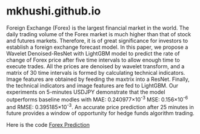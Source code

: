 # mkhushi.github.io
Foreign Exchange (Forex) is the largest financial market in the world. The daily trading volume of the Forex market is much higher than that of stock and futures markets. Therefore, it is of great significance for investors to establish a foreign exchange forecast model. In this paper, we propose a Wavelet Denoised-ResNet with LightGBM model to predict the rate of change of Forex price after five time intervals to allow enough time to execute trades. All the prices are denoised by wavelet transform, and a matrix of 30 time intervals is formed by calculating technical indicators. Image features are obtained by feeding the maxtrix into a ResNet. Finally, the technical indicators and image features are fed to LightGBM. Our experiments on 5-minutes USDJPY demonstrate that the model outperforms baseline modles with MAE: 0.240977×10<sup>-3</sup> MSE: 0.156×10<sup>-6</sup> and RMSE: 0.395185×10<sup>-3</sup>. An accurate price prediction after 25 minutes in future provides a window of opportunity for hedge funds algorithm trading.

Here is the code
<a href=https://github.com/mkhushi/code-with-paper/tree/main/Forex%20Price%20Prediction%20by%20Wavelet%20Denoised-ResNet%20CNN%20and%20LightGBM>Forex Prediction</a>


